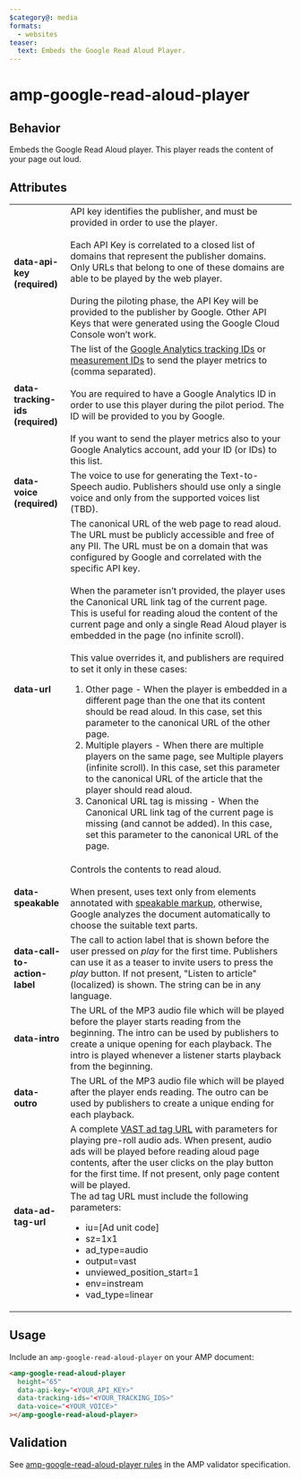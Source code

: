 ```yaml
---
$category@: media
formats:
  - websites
teaser:
  text: Embeds the Google Read Aloud Player.
---
```


# amp-google-read-aloud-player

## Behavior

Embeds the Google Read Aloud player. This player reads the content of your page out loud.

## Attributes

<table>
  <tr>
    <td width="20%"><strong>data-api-key (required)</strong></td>
    <td>API key identifies the publisher, and must be provided in order to use the player.
<br><br>
Each API Key is correlated to a closed list of domains that represent the publisher domains. Only
URLs that belong to one of these domains are able to be played by the web player.
<br><br>
During the piloting phase, the API Key will be provided to the publisher by Google. Other API Keys
that were generated using the Google Cloud Console won’t work.
</td>
  </tr>
    <tr>
    <td width="20%"><strong>data-tracking-ids (required)</strong></td>
    <td>The list of the <a href="https://support.google.com/analytics/answer/7372977">
Google Analytics tracking IDs</a> or <a href="https://support.google.com/analytics/answer/12270356">
measurement IDs</a> to send the player metrics to (comma separated).
<br><br>
You are required to have a Google Analytics ID in order to use this player during the pilot period. 
The ID will be provided to you by Google.
<br><br>
If you want to send the player metrics also to your Google Analytics account, add your ID (or IDs) 
to this list.
</td>
  </tr>
  <tr>
    <td width="20%"><strong>data-voice (required)</strong></td>
    <td>The voice to use for generating the Text-to-Speech audio. Publishers should use only
a single voice and only from the supported voices list (TBD).</td>
  </tr>
  <tr>
    <td width="20%"><strong>data-url</strong></td>
    <td>The canonical URL of the web page to read aloud. The URL must be publicly accessible and
free of any PII. The URL must be on a domain that was configured by Google and correlated with the
specific API key.
<br><br>
When the parameter isn’t provided, the player uses the Canonical URL link tag of the current page.
This is useful for reading aloud the content of the current page and only a single Read Aloud
player is embedded in the page (no infinite scroll).
<br><br>
This value overrides it, and publishers are required to set it only in these cases:
<ol>
  <li>Other page - When the player is embedded in a different page than the one that its content
should be read aloud. In this case, set this parameter to the canonical URL of the other page.</li>
  <li>Multiple players - When there are multiple players on the same page, see Multiple players
(infinite scroll). In this case, set this parameter to the canonical URL of the article that the
player should read aloud.</li>
  <li>Canonical URL tag is missing - When the Canonical URL link tag of the current page is missing
(and cannot be added). In this case, set this parameter to the canonical URL of the page.</td>
</li>
</ol>
  </tr>
  <tr>
    <td width="20%"><strong>data-speakable</strong></td>
    <td>Controls the contents to read aloud.
<br><br>
When present, uses text only from elements annotated with 
<a href="https://developers.google.com/search/docs/data-types/speakable">speakable markup</a>, otherwise, 
Google analyzes the document automatically to choose the suitable text parts.
  </tr>
  <tr>
    <td width="20%"><strong>data-call-to-action-label</strong></td>
    <td>The call to action label that is shown before the user pressed on <i>play</i> for the 
first time. Publishers can use it as a teaser to invite users to press the <i>play</i> button. 
If not present, "Listen to article" (localized) is shown. The string can be in any language.</td>
  </tr>
  <tr>
    <td width="20%"><strong>data-intro</strong></td>
    <td>The URL of the MP3 audio file which will be played before the player starts reading from 
the beginning. The intro can be used by publishers to create a unique opening for each playback. 
The intro is played whenever a listener starts playback from the beginning.</td>
  </tr>
  <tr>
    <td width="20%"><strong>data-outro</strong></td>
    <td>The URL of the MP3 audio file which will be played after the player ends reading. The 
outro can be used by publishers to create a unique ending for each playback.</td>
  </tr>
  <tr>
    <td width="20%"><strong>data-ad-tag-url</strong></td>
    <td>A complete <a href ="https://support.google.com/admanager/table/9749596">VAST ad tag URL</a> 
with parameters for playing pre-roll audio ads. When present, audio ads will be played before 
reading aloud page contents, after the user clicks on the play button for the first time. If not 
present, only page content will be played.<br/>
The ad tag URL must include the following parameters:

<ul>
  <li>iu=[Ad unit code]</li>
  <li>sz=1x1</li>
  <li>ad_type=audio</li>
  <li>output=vast</li>
  <li>unviewed_position_start=1</li>
  <li>env=instream</li>
  <li>vad_type=linear</li>
</ul></td>
  </tr>
</table>

## Usage

Include an `amp-google-read-aloud-player` on your AMP document:

```html
<amp-google-read-aloud-player
  height="65"
  data-api-key="<YOUR_API_KEY>"
  data-tracking-ids="<YOUR_TRACKING_IDS>"
  data-voice="<YOUR_VOICE>"
></amp-google-read-aloud-player>
```

## Validation

See [amp-google-read-aloud-player rules](https://github.com/ampproject/amphtml/blob/main/extensions/amp-google-read-aloud-player/validator-amp-google-read-aloud-player.protoascii)
in the AMP validator specification.
